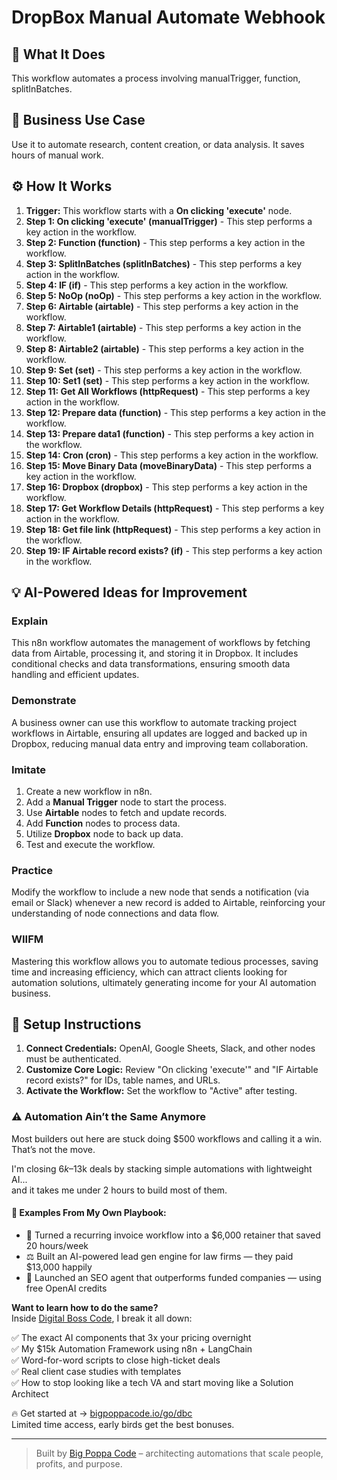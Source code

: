 # DropBox Manual Automate Webhook

## 🚀 What It Does
This workflow automates a process involving manualTrigger, function, splitInBatches.

## 💼 Business Use Case
Use it to automate research, content creation, or data analysis. It saves hours of manual work.

## ⚙️ How It Works
1.  **Trigger:** This workflow starts with a **On clicking 'execute'** node.
2. **Step 1: On clicking 'execute' (manualTrigger)** - This step performs a key action in the workflow.
3. **Step 2: Function (function)** - This step performs a key action in the workflow.
4. **Step 3: SplitInBatches (splitInBatches)** - This step performs a key action in the workflow.
5. **Step 4: IF (if)** - This step performs a key action in the workflow.
6. **Step 5: NoOp (noOp)** - This step performs a key action in the workflow.
7. **Step 6: Airtable (airtable)** - This step performs a key action in the workflow.
8. **Step 7: Airtable1 (airtable)** - This step performs a key action in the workflow.
9. **Step 8: Airtable2 (airtable)** - This step performs a key action in the workflow.
10. **Step 9: Set (set)** - This step performs a key action in the workflow.
11. **Step 10: Set1 (set)** - This step performs a key action in the workflow.
12. **Step 11: Get All Workflows (httpRequest)** - This step performs a key action in the workflow.
13. **Step 12: Prepare data (function)** - This step performs a key action in the workflow.
14. **Step 13: Prepare data1 (function)** - This step performs a key action in the workflow.
15. **Step 14: Cron (cron)** - This step performs a key action in the workflow.
16. **Step 15: Move Binary Data (moveBinaryData)** - This step performs a key action in the workflow.
17. **Step 16: Dropbox (dropbox)** - This step performs a key action in the workflow.
18. **Step 17: Get Workflow Details (httpRequest)** - This step performs a key action in the workflow.
19. **Step 18: Get file link (httpRequest)** - This step performs a key action in the workflow.
20. **Step 19: IF Airtable record exists? (if)** - This step performs a key action in the workflow.

## 💡 AI-Powered Ideas for Improvement
### **Explain**
This n8n workflow automates the management of workflows by fetching data from Airtable, processing it, and storing it in Dropbox. It includes conditional checks and data transformations, ensuring smooth data handling and efficient updates.

### **Demonstrate**
A business owner can use this workflow to automate tracking project workflows in Airtable, ensuring all updates are logged and backed up in Dropbox, reducing manual data entry and improving team collaboration.

### **Imitate**
1. Create a new workflow in n8n.
2. Add a **Manual Trigger** node to start the process.
3. Use **Airtable** nodes to fetch and update records.
4. Add **Function** nodes to process data.
5. Utilize **Dropbox** node to back up data.
6. Test and execute the workflow.

### **Practice**
Modify the workflow to include a new node that sends a notification (via email or Slack) whenever a new record is added to Airtable, reinforcing your understanding of node connections and data flow.

### **WIIFM**
Mastering this workflow allows you to automate tedious processes, saving time and increasing efficiency, which can attract clients looking for automation solutions, ultimately generating income for your AI automation business.

## 🔧 Setup Instructions
1. **Connect Credentials:** OpenAI, Google Sheets, Slack, and other nodes must be authenticated.
2. **Customize Core Logic:** Review "On clicking 'execute'" and "IF Airtable record exists?" for IDs, table names, and URLs.
3. **Activate the Workflow:** Set the workflow to "Active" after testing.

### ⚠️ Automation Ain’t the Same Anymore

Most builders out here are stuck doing $500 workflows and calling it a win.  
That’s not the move.  

I'm closing $6k–$13k deals by stacking simple automations with lightweight AI...  
and it takes me under 2 hours to build most of them.

#### 🧠 Examples From My Own Playbook:
- 🔁 Turned a recurring invoice workflow into a $6,000 retainer that saved 20 hours/week  
- ⚖️ Built an AI-powered lead gen engine for law firms — they paid $13,000 happily  
- 🚀 Launched an SEO agent that outperforms funded companies — using free OpenAI credits  

**Want to learn how to do the same?**  
Inside [Digital Boss Code](https://bigpoppacode.io/go/dbc), I break it all down:

✅ The exact AI components that 3x your pricing overnight  
✅ My $15k Automation Framework using n8n + LangChain  
✅ Word-for-word scripts to close high-ticket deals  
✅ Real client case studies with templates  
✅ How to stop looking like a tech VA and start moving like a Solution Architect  

🔥 Get started at → [bigpoppacode.io/go/dbc](https://bigpoppacode.io/go/dbc)  
Limited time access, early birds get the best bonuses.

---
> Built by [Big Poppa Code](https://bigpoppacode.io) – architecting automations that scale people, profits, and purpose.
